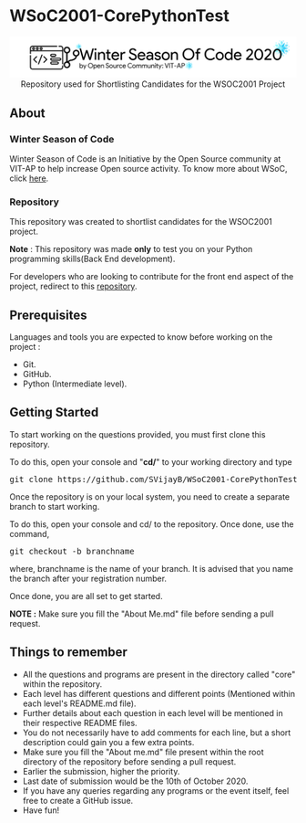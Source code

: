 # WSoC2001-CorePythonTest

<p align="center">
    <img src="assets\Logo.png" alt="header logo">
    <br>Repository used for Shortlisting Candidates for the WSOC2001 Project
</p>

## About

### Winter Season of Code

Winter Season of Code is an Initiative by the Open Source community at VIT-AP to help increase Open source activity.
To know more about WSoC, click [here](https://www.wsocbyosc.com/).

### Repository

This repository was created to shortlist candidates for the WSOC2001 project.

**Note** : This repository was made **only** to test you on your Python programming skills(Back End development). 

For developers who are looking to contribute for the front end aspect of the project, redirect to this [repository](https://github.com/Open-Source-Community-VIT-AP/WSoC-TestRepo).

## Prerequisites

Languages and tools you are expected to know before working on the project : 
- Git.
- GitHub.
- Python (Intermediate level).

## Getting Started

To start working on the questions provided, you must first clone this repository.

To do this, open your console and "**cd/**" to your working directory and type 

<pre>
git clone https://github.com/SVijayB/WSoC2001-CorePythonTest.git
</pre>

Once the repository is on your local system, you need to create a separate branch to start working. 

To do this, open your console and cd/ to the repository. Once done, use the command,

<pre>
git checkout -b branchname
</pre>

where, branchname is the name of your branch. It is advised that you name the branch after your registration number. 

Once done, you are all set to get started.

**NOTE :** Make sure you fill the "About Me.md" file before sending a pull request.

## Things to remember

- All the questions and programs are present in the directory called "core" within the repository.
- Each level has different questions and different points (Mentioned within each level's README.md file).
- Further details about each question in each level will be mentioned in their respective README files.
- You do not necessarily have to add comments for each line, but a short description could gain you a few extra points.
- Make sure you fill the "About me.md" file present within the root directory of the repository before sending a pull request.
- Earlier the submission, higher the priority. 
- Last date of submission would be the 10th of October 2020.
- If you have any queries regarding any programs or the event itself, feel free to create a GitHub issue.
- Have fun!